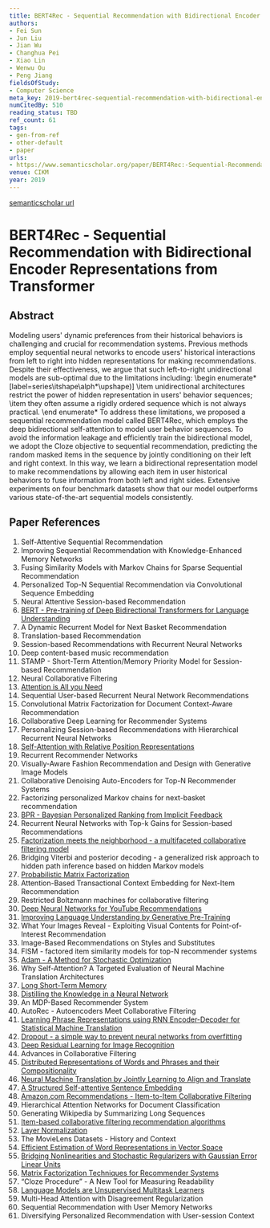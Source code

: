 ```yaml
---
title: BERT4Rec - Sequential Recommendation with Bidirectional Encoder Representations from Transformer
authors:
- Fei Sun
- Jun Liu
- Jian Wu
- Changhua Pei
- Xiao Lin
- Wenwu Ou
- Peng Jiang
fieldsOfStudy:
- Computer Science
meta_key: 2019-bert4rec-sequential-recommendation-with-bidirectional-encoder-representations-from-transformer
numCitedBy: 510
reading_status: TBD
ref_count: 61
tags:
- gen-from-ref
- other-default
- paper
urls:
- https://www.semanticscholar.org/paper/BERT4Rec:-Sequential-Recommendation-with-Encoder-Sun-Liu/690edf44e8739fd80bdfb76f40c9a4a222f3bba8?sort=total-citations
venue: CIKM
year: 2019
---
```


[semanticscholar url](https://www.semanticscholar.org/paper/BERT4Rec:-Sequential-Recommendation-with-Encoder-Sun-Liu/690edf44e8739fd80bdfb76f40c9a4a222f3bba8?sort=total-citations)

# BERT4Rec - Sequential Recommendation with Bidirectional Encoder Representations from Transformer

## Abstract

Modeling users' dynamic preferences from their historical behaviors is challenging and crucial for recommendation systems. Previous methods employ sequential neural networks to encode users' historical interactions from left to right into hidden representations for making recommendations. Despite their effectiveness, we argue that such left-to-right unidirectional models are sub-optimal due to the limitations including: \begin enumerate* [label=series\itshape\alph*\upshape)] \item unidirectional architectures restrict the power of hidden representation in users' behavior sequences; \item they often assume a rigidly ordered sequence which is not always practical. \end enumerate* To address these limitations, we proposed a sequential recommendation model called BERT4Rec, which employs the deep bidirectional self-attention to model user behavior sequences. To avoid the information leakage and efficiently train the bidirectional model, we adopt the Cloze objective to sequential recommendation, predicting the random masked items in the sequence by jointly conditioning on their left and right context. In this way, we learn a bidirectional representation model to make recommendations by allowing each item in user historical behaviors to fuse information from both left and right sides. Extensive experiments on four benchmark datasets show that our model outperforms various state-of-the-art sequential models consistently.

## Paper References

1. Self-Attentive Sequential Recommendation
2. Improving Sequential Recommendation with Knowledge-Enhanced Memory Networks
3. Fusing Similarity Models with Markov Chains for Sparse Sequential Recommendation
4. Personalized Top-N Sequential Recommendation via Convolutional Sequence Embedding
5. Neural Attentive Session-based Recommendation
6. [BERT - Pre-training of Deep Bidirectional Transformers for Language Understanding](2019-bert-pre-training-of-deep-bidirectional-transformers-for-language-understanding.md)
7. A Dynamic Recurrent Model for Next Basket Recommendation
8. Translation-based Recommendation
9. Session-based Recommendations with Recurrent Neural Networks
10. Deep content-based music recommendation
11. STAMP - Short-Term Attention/Memory Priority Model for Session-based Recommendation
12. Neural Collaborative Filtering
13. [Attention is All you Need](2017-attention-is-all-you-need.md)
14. Sequential User-based Recurrent Neural Network Recommendations
15. Convolutional Matrix Factorization for Document Context-Aware Recommendation
16. Collaborative Deep Learning for Recommender Systems
17. Personalizing Session-based Recommendations with Hierarchical Recurrent Neural Networks
18. [Self-Attention with Relative Position Representations](2018-self-attention-with-relative-position-representations.md)
19. Recurrent Recommender Networks
20. Visually-Aware Fashion Recommendation and Design with Generative Image Models
21. Collaborative Denoising Auto-Encoders for Top-N Recommender Systems
22. Factorizing personalized Markov chains for next-basket recommendation
23. [BPR - Bayesian Personalized Ranking from Implicit Feedback](2009-bpr-bayesian-personalized-ranking-from-implicit-feedback.md)
24. Recurrent Neural Networks with Top-k Gains for Session-based Recommendations
25. [Factorization meets the neighborhood - a multifaceted collaborative filtering model](2008-factorization-meets-the-neighborhood-a-multifaceted-collaborative-filtering-model.md)
26. Bridging Viterbi and posterior decoding - a generalized risk approach to hidden path inference based on hidden Markov models
27. [Probabilistic Matrix Factorization](2007-probabilistic-matrix-factorization.md)
28. Attention-Based Transactional Context Embedding for Next-Item Recommendation
29. Restricted Boltzmann machines for collaborative filtering
30. [Deep Neural Networks for YouTube Recommendations](2016-deep-neural-networks-for-youtube-recommendations.md)
31. [Improving Language Understanding by Generative Pre-Training](2018-improving-language-understanding-by-generative-pre-training.md)
32. What Your Images Reveal - Exploiting Visual Contents for Point-of-Interest Recommendation
33. Image-Based Recommendations on Styles and Substitutes
34. FISM - factored item similarity models for top-N recommender systems
35. [Adam - A Method for Stochastic Optimization](2015-adam-a-method-for-stochastic-optimization.md)
36. Why Self-Attention? A Targeted Evaluation of Neural Machine Translation Architectures
37. [Long Short-Term Memory](1997-long-short-term-memory.md)
38. [Distilling the Knowledge in a Neural Network](2015-distilling-the-knowledge-in-a-neural-network.md)
39. An MDP-Based Recommender System
40. AutoRec - Autoencoders Meet Collaborative Filtering
41. [Learning Phrase Representations using RNN Encoder-Decoder for Statistical Machine Translation](2014-learning-phrase-representations-using-rnn-encoder-decoder-for-statistical-machine-translation.md)
42. [Dropout - a simple way to prevent neural networks from overfitting](2014-dropout-a-simple-way-to-prevent-neural-networks-from-overfitting.md)
43. [Deep Residual Learning for Image Recognition](2016-deep-residual-learning-for-image-recognition.md)
44. Advances in Collaborative Filtering
45. [Distributed Representations of Words and Phrases and their Compositionality](2013-distributed-representations-of-words-and-phrases-and-their-compositionality.md)
46. [Neural Machine Translation by Jointly Learning to Align and Translate](2015-neural-machine-translation-by-jointly-learning-to-align-and-translate.md)
47. [A Structured Self-attentive Sentence Embedding](2017-a-structured-self-attentive-sentence-embedding.md)
48. [Amazon.com Recommendations - Item-to-Item Collaborative Filtering](2003-amazon-com-recommendations-item-to-item-collaborative-filtering.md)
49. Hierarchical Attention Networks for Document Classification
50. Generating Wikipedia by Summarizing Long Sequences
51. [Item-based collaborative filtering recommendation algorithms](2001-item-based-collaborative-filtering-recommendation-algorithms.md)
52. [Layer Normalization](2016-layer-normalization.md)
53. The MovieLens Datasets - History and Context
54. [Efficient Estimation of Word Representations in Vector Space](2013-efficient-estimation-of-word-representations-in-vector-space.md)
55. [Bridging Nonlinearities and Stochastic Regularizers with Gaussian Error Linear Units](2016-bridging-nonlinearities-and-stochastic-regularizers-with-gaussian-error-linear-units.md)
56. [Matrix Factorization Techniques for Recommender Systems](2009-matrix-factorization-techniques-for-recommender-systems.md)
57. “Cloze Procedure” - A New Tool for Measuring Readability
58. [Language Models are Unsupervised Multitask Learners](2019-language-models-are-unsupervised-multitask-learners.md)
59. Multi-Head Attention with Disagreement Regularization
60. Sequential Recommendation with User Memory Networks
61. Diversifying Personalized Recommendation with User-session Context
